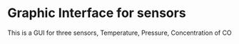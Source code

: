 # Graphic Interface for sensors
 This is a GUI for three sensors,  Temperature, Pressure, Concentration of CO
